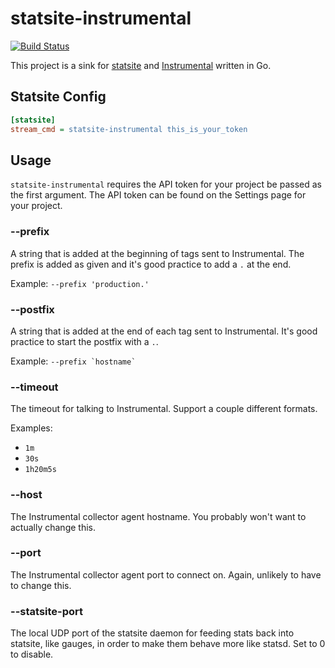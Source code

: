# statsite-instrumental

[![Build Status](https://travis-ci.org/collectiveidea/statsite-instrumental.png?branch=master)](https://travis-ci.org/collectiveidea/statsite-instrumental)

This project is a sink for [statsite](https://github.com/armon/statsite)
and [Instrumental](https://instrumentalapp.com) written in Go.

## Statsite Config

```ini
[statsite]
stream_cmd = statsite-instrumental this_is_your_token
```

## Usage

`statsite-instrumental` requires the API token for your project be passed as
the first argument. The API token can be found on the Settings page for your
project.

### --prefix

A string that is added at the beginning of tags sent to Instrumental. The prefix
is added as given and it's good practice to add a `.` at the end.

Example: `--prefix 'production.'`

### --postfix

A string that is added at the end of each tag sent to Instrumental. It's good
practice to start the postfix with a `.`.

Example: `` --prefix `hostname` ``

### --timeout

The timeout for talking to Instrumental. Support a couple different formats.

Examples:
- `1m`
- `30s`
- `1h20m5s`

### --host

The Instrumental collector agent hostname. You probably won't want to actually
change this.

### --port

The Instrumental collector agent port to connect on. Again, unlikely to have to
change this.

### --statsite-port

The local UDP port of the statsite daemon for feeding stats back into statsite,
like gauges, in order to make them behave more like statsd. Set to 0 to disable.
